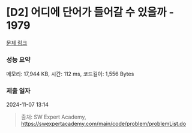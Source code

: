 # [D2] 어디에 단어가 들어갈 수 있을까 - 1979 

[문제 링크](https://swexpertacademy.com/main/code/problem/problemDetail.do?contestProbId=AV5PuPq6AaQDFAUq) 

### 성능 요약

메모리: 17,944 KB, 시간: 112 ms, 코드길이: 1,556 Bytes

### 제출 일자

2024-11-07 13:14



> 출처: SW Expert Academy, https://swexpertacademy.com/main/code/problem/problemList.do